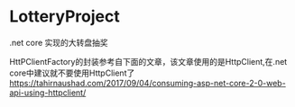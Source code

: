 # LotteryProject
.net core 实现的大转盘抽奖

HttPClientFactory的封装参考自下面的文章，该文章使用的是HttpClient,在.net core中建议就不要使用HttpClient了
https://tahirnaushad.com/2017/09/04/consuming-asp-net-core-2-0-web-api-using-httpclient/

